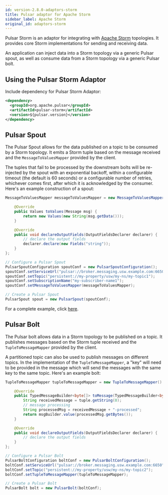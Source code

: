 ```yaml
---
id: version-2.8.0-adaptors-storm
title: Pulsar adaptor for Apache Storm
sidebar_label: Apache Storm
original_id: adaptors-storm
---
```


Pulsar Storm is an adaptor for integrating with [Apache Storm](http://storm.apache.org/) topologies. It provides core Storm implementations for sending and receiving data.

An application can inject data into a Storm topology via a generic Pulsar spout, as well as consume data from a Storm topology via a generic Pulsar bolt.

## Using the Pulsar Storm Adaptor

Include dependency for Pulsar Storm Adaptor:

```xml
<dependency>
  <groupId>org.apache.pulsar</groupId>
  <artifactId>pulsar-storm</artifactId>
  <version>${pulsar.version}</version>
</dependency>
```

## Pulsar Spout

The Pulsar Spout allows for the data published on a topic to be consumed by a Storm topology. It emits a Storm tuple based on the message received and the `MessageToValuesMapper` provided by the client.

The tuples that fail to be processed by the downstream bolts will be re-injected by the spout with an exponential backoff, within a configurable timeout (the default is 60 seconds) or a configurable number of retries, whichever comes first, after which it is acknowledged by the consumer. Here's an example construction of a spout:

```java
MessageToValuesMapper messageToValuesMapper = new MessageToValuesMapper() {

    @Override
    public Values toValues(Message msg) {
        return new Values(new String(msg.getData()));
    }

    @Override
    public void declareOutputFields(OutputFieldsDeclarer declarer) {
        // declare the output fields
        declarer.declare(new Fields("string"));
    }
};

// Configure a Pulsar Spout
PulsarSpoutConfiguration spoutConf = new PulsarSpoutConfiguration();
spoutConf.setServiceUrl("pulsar://broker.messaging.usw.example.com:6650");
spoutConf.setTopic("persistent://my-property/usw/my-ns/my-topic1");
spoutConf.setSubscriptionName("my-subscriber-name1");
spoutConf.setMessageToValuesMapper(messageToValuesMapper);

// Create a Pulsar Spout
PulsarSpout spout = new PulsarSpout(spoutConf);
```

For a complete example, click [here](https://github.com/apache/pulsar-adapters/blob/master/pulsar-storm/src/test/java/org/apache/pulsar/storm/PulsarSpoutTest.java).

## Pulsar Bolt

The Pulsar bolt allows data in a Storm topology to be published on a topic. It publishes messages based on the Storm tuple received and the `TupleToMessageMapper` provided by the client.

A partitioned topic can also be used to publish messages on different topics. In the implementation of the `TupleToMessageMapper`, a "key" will need to be provided in the message which will send the messages with the same key to the same topic. Here's an example bolt:

```java
TupleToMessageMapper tupleToMessageMapper = new TupleToMessageMapper() {

    @Override
    public TypedMessageBuilder<byte[]> toMessage(TypedMessageBuilder<byte[]> msgBuilder, Tuple tuple) {
        String receivedMessage = tuple.getString(0);
        // message processing
        String processedMsg = receivedMessage + "-processed";
        return msgBuilder.value(processedMsg.getBytes());
    }

    @Override
    public void declareOutputFields(OutputFieldsDeclarer declarer) {
        // declare the output fields
    }
};

// Configure a Pulsar Bolt
PulsarBoltConfiguration boltConf = new PulsarBoltConfiguration();
boltConf.setServiceUrl("pulsar://broker.messaging.usw.example.com:6650");
boltConf.setTopic("persistent://my-property/usw/my-ns/my-topic2");
boltConf.setTupleToMessageMapper(tupleToMessageMapper);

// Create a Pulsar Bolt
PulsarBolt bolt = new PulsarBolt(boltConf);
```

